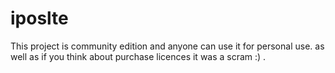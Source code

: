 # iposlte
This project is community edition and anyone can use it for personal use. as well as if you think about purchase licences it was a scram :) . 
